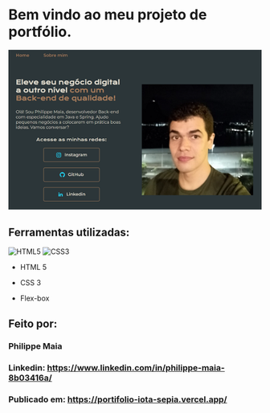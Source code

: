 
# Bem vindo ao meu projeto de portfólio.

![image](/assets/portifolioPhilippe.png)

## Ferramentas utilizadas:

 ![HTML5](https://img.shields.io/badge/html5-%23E34F26.svg?style=for-the-badge&logo=html5&logoColor=white)
 ![CSS3](https://img.shields.io/badge/css3-%231572B6.svg?style=for-the-badge&logo=css3&logoColor=white)

* HTML 5

* CSS 3

* Flex-box

## Feito por:

### Philippe Maia

### Linkedin: https://www.linkedin.com/in/philippe-maia-8b03416a/

### Publicado em: https://portifolio-iota-sepia.vercel.app/
